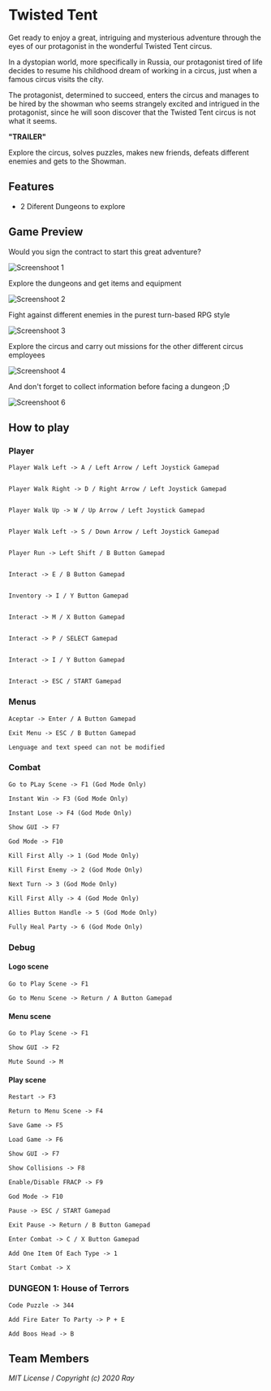 # Twisted Tent

Get ready to enjoy a great, intriguing and mysterious adventure through the eyes of our protagonist in the wonderful Twisted Tent circus.

In a dystopian world, more specifically in Russia, our protagonist tired of life decides to resume his childhood dream of working in a circus, just when a famous circus visits the city.

The protagonist, determined to succeed, enters the circus and manages to be hired by the showman who seems strangely excited and intrigued in the protagonist, since he will soon discover that the Twisted Tent circus is not what it seems.

**"TRAILER"**

Explore the circus, solves puzzles, makes new friends, defeats different enemies and gets to the Showman.

## Features

* 2 Diferent Dungeons to explore

## Game Preview

Would you sign the contract to start this great adventure?

![Screenshoot 1](https://github.com/lSara-MM/Project-II-RPG/assets/99950345/51c45c75-7917-4a2c-91b5-b92f70e3f668)


Explore the dungeons and get items and equipment

![Screenshoot 2](https://github.com/lSara-MM/Project-II-RPG/assets/99950345/60400f6c-1c0d-4619-b428-e945fb96fea2)

Fight against different enemies in the purest turn-based RPG style

![Screenshoot 3](https://github.com/lSara-MM/Project-II-RPG/assets/99950345/0ed033c1-b9ed-4c80-898c-64fab6bfbf94)

Explore the circus and carry out missions for the other different circus employees

![Screenshoot 4](https://github.com/lSara-MM/Project-II-RPG/assets/99950345/8fb6cc3d-3bff-4d2f-9bdd-b384c607a1b3)

And don't forget to collect information before facing a dungeon ;D

![Screenshoot 6](https://github.com/lSara-MM/Project-II-RPG/assets/99950345/15ee7282-16a9-4746-95b0-904f3fe38358)

## How to play
### Player

    Player Walk Left -> A / Left Arrow / Left Joystick Gamepad


   	Player Walk Right -> D / Right Arrow / Left Joystick Gamepad


   	Player Walk Up -> W / Up Arrow / Left Joystick Gamepad


   	Player Walk Left -> S / Down Arrow / Left Joystick Gamepad


   	Player Run -> Left Shift / B Button Gamepad


    Interact -> E / B Button Gamepad


   	Inventory -> I / Y Button Gamepad


   	Interact -> M / X Button Gamepad


   	Interact -> P / SELECT Gamepad


   	Interact -> I / Y Button Gamepad


    Interact -> ESC / START Gamepad

### Menus

    Aceptar -> Enter / A Button Gamepad

    Exit Menu -> ESC / B Button Gamepad

    Lenguage and text speed can not be modified

### Combat

    Go to PLay Scene -> F1 (God Mode Only)

    Instant Win -> F3 (God Mode Only)

    Instant Lose -> F4 (God Mode Only)

    Show GUI -> F7

    God Mode -> F10

    Kill First Ally -> 1 (God Mode Only)

    Kill First Enemy -> 2 (God Mode Only)

    Next Turn -> 3 (God Mode Only)

    Kill First Ally -> 4 (God Mode Only)

    Allies Button Handle -> 5 (God Mode Only)

    Fully Heal Party -> 6 (God Mode Only)

### Debug

#### Logo scene

    Go to Play Scene -> F1

    Go to Menu Scene -> Return / A Button Gamepad

#### Menu scene

    Go to Play Scene -> F1

    Show GUI -> F2

    Mute Sound -> M

#### Play scene

    Restart -> F3

    Return to Menu Scene -> F4

    Save Game -> F5

    Load Game -> F6

    Show GUI -> F7

    Show Collisions -> F8

    Enable/Disable FRACP -> F9

    God Mode -> F10

    Pause -> ESC / START Gamepad

    Exit Pause -> Return / B Button Gamepad

    Enter Combat -> C / X Button Gamepad

    Add One Item Of Each Type -> 1

    Start Combat -> X

### DUNGEON 1: House of Terrors

    Code Puzzle -> 344

    Add Fire Eater To Party -> P + E

    Add Boos Head -> B

## Team Members


_MIT License_ / _Copyright (c) 2020 Ray_

